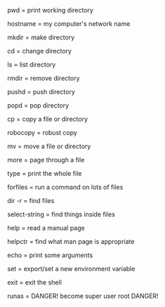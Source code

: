 pwd = print working directory

hostname = my computer's network name

mkdir = make directory

cd = change directory

ls = list directory

rmdir = remove directory

pushd = push directory

popd = pop directory

cp = copy a file or directory

robocopy = robust copy

mv = move a file or directory

more = page through a file

type = print the whole file

forfiles = run a command on lots of files

dir -r = find files

select-string = find things inside files

help = read a manual page

helpctr = find what man page is appropriate

echo = print some arguments

set = export/set a new environment variable

exit = exit the shell

runas = DANGER! become super user root DANGER!
